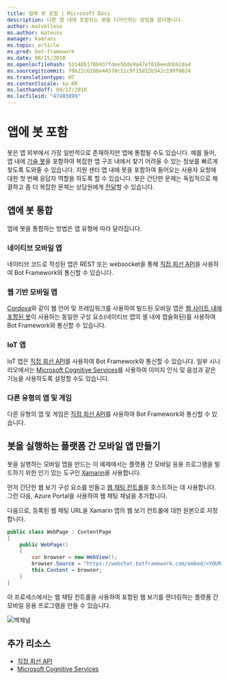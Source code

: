 ```yaml
---
title: 앱에 봇 포함 | Microsoft Docs
description: 다른 앱 내에 포함되는 봇을 디자인하는 방법을 알아봅니다.
author: matvelloso
ms.author: mateusv
manager: kamrani
ms.topic: article
ms.prod: bot-framework
ms.date: 08/15/2018
ms.openlocfilehash: 53148b178b937fdee5bde9a47ef016eedbb92da4
ms.sourcegitcommit: f0b22c6286e44578c11c9f15d22b542c199f0024
ms.translationtype: HT
ms.contentlocale: ko-KR
ms.lasthandoff: 09/27/2018
ms.locfileid: "47403899"
---
```

# <a name="embed-a-bot-in-an-app"></a>앱에 봇 포함

봇은 앱 외부에서 가장 일반적으로 존재하지만 앱에 통합될 수도 있습니다. 예를 들어, 앱 내에 [기술 봇](~/bot-service-design-pattern-knowledge-base.md)을 포함하여 복잡한 앱 구조 내에서 찾기 어려울 수 있는 정보를 빠르게 찾도록 도와줄 수 있습니다. 지원 센터 앱 내에 봇을 포함하여 들어오는 사용자 요청에 대한 첫 번째 응답자 역할을 하도록 할 수 있습니다. 봇은 간단한 문제는 독립적으로 해결하고 좀 더 복잡한 문제는 상담원에게 [전달](~/bot-service-design-pattern-handoff-human.md)할 수 있습니다. 

## <a name="integrating-bot-with-app"></a>앱에 봇 통합

앱에 봇을 통합하는 방법은 앱 유형에 따라 달라집니다. 

### <a name="native-mobile-app"></a>네이티브 모바일 앱

네이티브 코드로 작성된 앱은 REST 또는 websocket을 통해 [직접 회선 API][directLineAPI]을 사용하여 Bot Framework와 통신할 수 있습니다.

### <a name="web-based-mobile-app"></a>웹 기반 모바일 앱

<a href="https://cordova.apache.org/" target="_blank">Cordova</a>와 같이 웹 언어 및 프레임워크를 사용하여 빌드된 모바일 앱은 [웹 사이트 내에 포함된 봇](~/bot-service-design-pattern-embed-web-site.md)이 사용하는 동일한 구성 요소(네이티브 앱의 셸 내에 캡슐화된)를 사용하여 Bot Framework와 통신할 수 있습니다.

### <a name="iot-app"></a>IoT 앱

IoT 앱은 [직접 회선 API][directLineAPI]를 사용하여 Bot Framework와 통신할 수 있습니다. 일부 시나리오에서는 <a href="https://www.microsoft.com/cognitive-services/" target="_blank">Microsoft Cognitive Services</a>를 사용하여 이미지 인식 및 음성과 같은 기능을 사용하도록 설정할 수도 있습니다.

### <a name="other-types-of-apps-and-games"></a>다른 유형의 앱 및 게임

다른 유형의 앱 및 게임은 [직접 회선 API][directLineAPI]를 사용하여 Bot Framework와 통신할 수 있습니다. 

## <a name="creating-a-cross-platform-mobile-app-that-runs-a-bot"></a>봇을 실행하는 플랫폼 간 모바일 앱 만들기

봇을 실행하는 모바일 앱을 만드는 이 예제에서는 플랫폼 간 모바일 응용 프로그램을 빌드하기 위한 인기 있는 도구인 <a href="https://www.xamarin.com/" target="_blank">Xamarin</a>을 사용합니다. 

먼저 간단한 웹 보기 구성 요소를 만들고 <a href="https://github.com/Microsoft/BotFramework-WebChat" target="_blank">웹 채팅 컨트롤</a>을 호스트하는 데 사용합니다. 그런 다음, Azure Portal을 사용하여 웹 채팅 채널을 추가합니다. 

다음으로, 등록된 웹 채팅 URL을 Xamarin 앱의 웹 보기 컨트롤에 대한 원본으로 지정합니다.

```cs
public class WebPage : ContentPage
{
    public WebPage()
    {
        var browser = new WebView();
        browser.Source = "https://webchat.botframework.com/embed/<YOUR SECRET KEY HERE>";
        this.Content = browser;
    }
}
```

이 프로세스에서는 웹 채팅 컨트롤을 사용하여 포함된 웹 보기를 렌더링하는 플랫폼 간 모바일 응용 프로그램을 만들 수 있습니다.

![백채널](~/media/bot-service-design-pattern-embed-app/xamarin-apps.png)

<!-- TODO: No sample bot available
## Sample code

For a complete sample that shows how to create a cross-platform mobile app that runs a bot (as described in this article), see the <a href="https://github.com/Microsoft/BotBuilder-Samples/tree/master/CSharp/capability-BotInApps" target="_blank">Bot in Apps sample</a> in GitHub.
-->

## <a name="additional-resources"></a>추가 리소스

- [직접 회선 API][directLineAPI]
- <a href="https://www.microsoft.com/cognitive-services/" target="_blank">Microsoft Cognitive Services</a>

[directLineAPI]: https://docs.botframework.com/en-us/restapi/directline3/#navtitle

